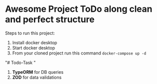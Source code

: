# Awesome Project ToDo along clean and perfect structure

Steps to run this project:
1. Install docker desktop
2. Start docker desktop 
3. From your cloned project run this command `docker-compose up -d`

"# Todo-Task "
1. **TypeORM** for DB queries
2. **ZOD** for data validations 
